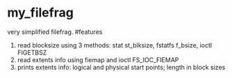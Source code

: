 # my_filefrag
very simplified filefrag.
#features
1) read blocksize using 3 methods: stat st_blksize, fstatfs f_bsize, ioctl FIGETBSZ
2) read extents info using fiemap and ioctl FS_IOC_FIEMAP
3) prints extents info: logical and physical start points; length in block sizes
